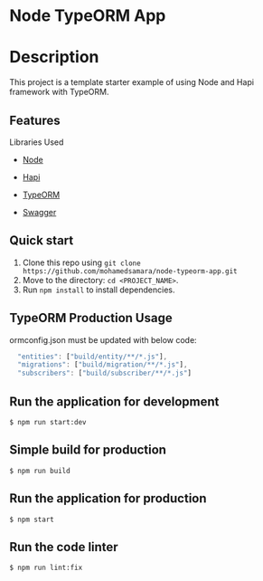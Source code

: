 # Node TypeORM App

# Description

<dl>
<dt>
    This project is a template starter example of using Node and Hapi framework with TypeORM.
</dt>
</dl>

## Features

<dl>
<dt>Libraries Used</dt>

- [Node](https://nodejs.org/en/)

- [Hapi](https://hapi.dev/)

- [TypeORM](https://typeorm.io/)

- [Swagger](https://swagger.io/)

</dl>


## Quick start

1.  Clone this repo using `git clone https://github.com/mohamedsamara/node-typeorm-app.git`
2.  Move to the directory: `cd <PROJECT_NAME>`.<br />
3.  Run `npm install` to install dependencies.<br />

## TypeORM Production Usage

ormconfig.json must be updated with below code:

```jsx
  "entities": ["build/entity/**/*.js"],
  "migrations": ["build/migration/**/*.js"],
  "subscribers": ["build/subscriber/**/*.js"]
```



## Run the application for development

```
$ npm run start:dev
```

## Simple build for production

```
$ npm run build
```

## Run the application for production

```
$ npm start
```

## Run the code linter

```
$ npm run lint:fix
```




